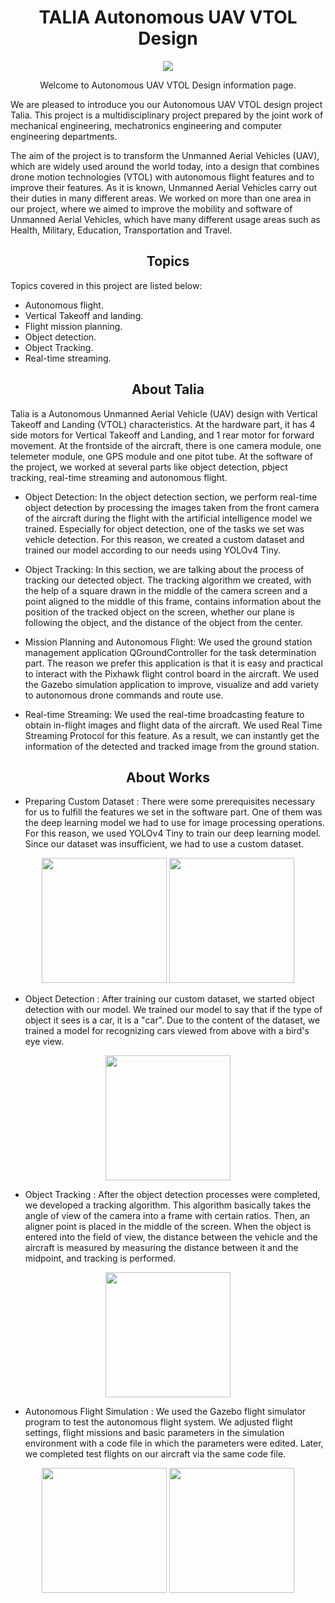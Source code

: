 <h1 align="center">
   TALIA Autonomous UAV VTOL Design 
</h1>
<p align="center">
    <img src="https://github.com/CankayaUniversity/ceng-407-408-2022-2023-Autonomous-VTOL-Design/assets/62307840/7c465df4-5998-4ee1-8bb8-e1ff420f4b78">
</p>
<p align="center">
  Welcome to Autonomous UAV VTOL Design information page. 
</p>
We are pleased to introduce you our Autonomous UAV VTOL design project Talia. This project is a multidisciplinary project prepared by the joint work of mechanical engineering, mechatronics engineering and computer engineering departments. 

The aim of the project is to transform the Unmanned Aerial Vehicles (UAV), which are widely used around the world today, into a design that combines drone motion technologies (VTOL) with autonomous flight features and to improve their features.
As it is known, Unmanned Aerial Vehicles carry out their duties in many different areas. We worked on more than one area in our project, where we aimed to improve the mobility and software of Unmanned Aerial Vehicles, which have many different usage areas such as Health, Military, Education, Transportation and Travel.
<h2 align="center">
   Topics
</h2>

Topics covered in this project are listed below:
* Autonomous flight.
* Vertical Takeoff and landing.
* Flight mission planning.
* Object detection.
* Object Tracking.
* Real-time streaming.

<h2 align="center">
  About Talia
</h2>
  
Talia is a Autonomous Unmanned Aerial Vehicle (UAV) design with Vertical Takeoff and Landing (VTOL) characteristics. At the hardware part, it has 4 side motors for Vertical Takeoff and Landing, and 1 rear motor for forward movement. At the frontside of the aircraft, there is one camera module, one telemeter module, one GPS module and one pitot tube. At the software of the project, we worked at several parts like object detection, pbject tracking, real-time streaming and autonomous flight. 

* Object Detection: In the object detection section, we perform real-time object detection by processing the images taken from the front camera of the aircraft during the flight with the artificial intelligence model we trained. Especially for object detection, one of the tasks we set was vehicle detection. For this reason, we created a custom dataset and trained our model according to our needs using YOLOv4 Tiny.

* Object Tracking: In this section, we are talking about the process of tracking our detected object. The tracking algorithm we created, with the help of a square drawn in the middle of the camera screen and a point aligned to the middle of this frame, contains information about the position of the tracked object on the screen, whether our plane is following the object, and the distance of the object from the center.

* Mission Planning and Autonomous Flight: We used the ground station management application QGroundController for the task determination part. The reason we prefer this application is that it is easy and practical to interact with the Pixhawk flight control board in the aircraft. We used the Gazebo simulation application to improve, visualize and add variety to autonomous drone commands and route use.

* Real-time Streaming: We used the real-time broadcasting feature to obtain in-flight images and flight data of the aircraft. We used Real Time Streaming Protocol for this feature. As a result, we can instantly get the information of the detected and tracked image from the ground station.

<h2 align="center">
  About Works
</h2>

* Preparing Custom Dataset : There were some prerequisites necessary for us to fulfill the features we set in the software part. One of them was the deep learning model we had to use for image processing operations. For this reason, we used YOLOv4 Tiny to train our deep learning model. Since our dataset was insufficient, we had to use a custom dataset.
<p align="center">
   <img src="https://github.com/CankayaUniversity/ceng-407-408-2022-2023-Autonomous-VTOL-Design/assets/62307840/50b1bb1a-3058-4f21-9f99-0d09a770fb28" width="200" height="200">
   <img src="https://github.com/CankayaUniversity/ceng-407-408-2022-2023-Autonomous-VTOL-Design/assets/62307840/ff8ff04e-8179-44bd-8f77-236b5c91178c" width="200" height="200">
<p/>

* Object Detection : After training our custom dataset, we started object detection with our model. We trained our model to say that if the type of object it sees is a car, it is a "car". Due to the content of the dataset, we trained a model for recognizing cars viewed from above with a bird's eye view.
<p align="center">
   <img src="https://github.com/CankayaUniversity/ceng-407-408-2022-2023-Autonomous-VTOL-Design/assets/62307840/c14ae757-9098-4a59-a8c2-37b360afc872" width="200" height="200">
<p/>

* Object Tracking : After the object detection processes were completed, we developed a tracking algorithm. This algorithm basically takes the angle of view of the camera into a frame with certain ratios. Then, an aligner point is placed in the middle of the screen. When the object is entered into the field of view, the distance between the vehicle and the aircraft is measured by measuring the distance between it and the midpoint, and tracking is performed.
<p align="center">
   <img src="https://github.com/CankayaUniversity/ceng-407-408-2022-2023-Autonomous-VTOL-Design/assets/62307840/e1ddd6ee-5b77-420a-bcf5-4b51e9a9dcac" width="200" height="200">
<p/>

* Autonomous Flight Simulation : We used the Gazebo flight simulator program to test the autonomous flight system. We adjusted flight settings, flight missions and basic parameters in the simulation environment with a code file in which the parameters were edited. Later, we completed test flights on our aircraft via the same code file.
<p align="center">
   <img src="https://github.com/CankayaUniversity/ceng-407-408-2022-2023-Autonomous-VTOL-Design/assets/62307840/dca9d77f-e2cd-461c-9611-98d981ca283f" width="200" height="200">
   <img src="https://github.com/CankayaUniversity/ceng-407-408-2022-2023-Autonomous-VTOL-Design/assets/62307840/944bc7fd-abc7-47cd-8425-50f8587de190"
width="200" height="200">
<p/>



